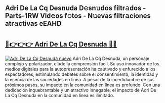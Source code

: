 ## Adri De La Cq Desnuda D𝚎sn𝚞dos filtr𝚊dos - Parts-1RW Vid𝚎os f𝚘tos - N𝚞evas filtr𝚊ciones atr𝚊ctivas eEAHD

# <h2><a href="http://mb9u0w.tromn.icu/?c=Adri+De+La+Cq+Desnuda">🔗👉👉👉 Adri De La Cq Desnuda 🔗🔗</a></h2>

[![Adri De La Cq Desnuda nuevo](https://i.imgur.com/pEAQMta.gif)](http://mb9u0w.tromn.icu/?c=Adri+De+La+Cq+Desnuda)
Adri De La Cq Desnuda, un personaje complejo y polarizador, elude la comprensión fácil. Su uso innovador de los medios digitales para la autopresentación ha cautivado y enfurecido a los espectadores, estimulando debates sobre el consentimiento, la identidad y la esencia de las sociedades en línea. A pesar de la incertidumbre de sus próximos pasos, su impacto en la comunidad en línea es profundo. Con una dedicación inquebrantable y un atractivo innegable, el impacto de Adri De La Cq Desnuda en la comunidad en línea es ilimitado.

